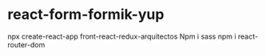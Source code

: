 # react-form-formik-yup
npx create-react-app front-react-redux-arquitectos
Npm i sass
npm i react-router-dom